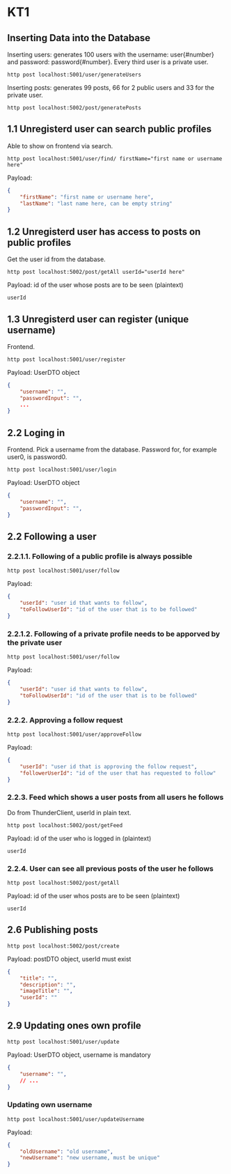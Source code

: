 # KT1

## Inserting Data into the Database
Inserting users: generates 100 users with the username: user{#number} and password: password{#number}.
Every third user is a private user.

```
http post localhost:5001/user/generateUsers
```
Inserting posts: generates 99 posts, 66 for 2 public users and 33 for the private user.

```
http post localhost:5002/post/generatePosts
```

## 1.1 Unregisterd user can search public profiles
Able to show on frontend via search.
```
http post localhost:5001/user/find/ firstName="first name or username here"
``` 
Payload: 
```json
{
	"firstName": "first name or username here",
	"lastName": "last name here, can be empty string"
}
```

## 1.2 Unregisterd user has access to posts on public profiles
Get the user id from the database.
```
http post localhost:5002/post/getAll userId="userId here"
```
Payload: id of the user whose posts are to be seen (plaintext)
```plaintext
userId
```

## 1.3 Unregisterd user can register (unique username)
Frontend.
```
http post localhost:5001/user/register
``` 
Payload: UserDTO object
```json
{
	"username": "",
	"passwordInput": "",
	...
}
```

## 2.2 Loging in
Frontend. Pick a username from the database. Password for, for example user0, is password0.
```
http post localhost:5001/user/login
```
Payload: UserDTO object
```json
{
    "username": "",
    "passwordInput": "",
}
```

## 2.2 Following a user

### 2.2.1.1. Following of a public profile is always possible
```
http post localhost:5001/user/follow
```
Payload: 
```json
{
	"userId": "user id that wants to follow",
	"toFollowUserId": "id of the user that is to be followed"
}
```

### 2.2.1.2. Following of a private profile needs to be apporved by the private user
```
http post localhost:5001/user/follow
```
Payload: 
```json
{
    "userId": "user id that wants to follow",
    "toFollowUserId": "id of the user that is to be followed"
}
```

### 2.2.2. Approving a follow request
```
http post localhost:5001/user/approveFollow
```
Payload: 
```json
{
	"userId": "user id that is approving the follow request",
	"followerUserId": "id of the user that has requested to follow"
}
```

### 2.2.3. Feed which shows a user posts from all users he follows
Do from ThunderClient, userId in plain text.
```
http post localhost:5002/post/getFeed
```
Payload: id of the user who is logged in (plaintext)
```plaintext
userId
```

### 2.2.4. User can see all previous posts of the user he follows
```
http post localhost:5002/post/getAll
```
Payload: id of the user whos posts are to be seen (plaintext)
```plaintext
userId
```

## 2.6 Publishing posts
```
http post localhost:5002/post/create
```
Payload: postDTO object, userId must exist
```json
{
	"title": "",
	"description": "",
	"imageTitle": "",
	"userId": ""
}
```

## 2.9 Updating ones own profile
```
http post localhost:5001/user/update
```
Payload: UserDTO object, username is mandatory
```json
{
    "username": "",
    // ...
}
```
### Updating own username
```
http post localhost:5001/user/updateUsername
```
Payload: 
```json
{
	"oldUsername": "old username",
	"newUsername": "new username, must be unique"
}
```